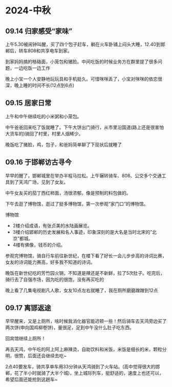 # 2024-中秋

## 09.14 归家感受“家味”

上午5.30被闹钟叫醒，买了四个包子赶车，躺在火车卧铺上闷头大睡，12.40到邯郸后，转车808和共享电车到家。

到家妈妈搞的䅂硌面，小笼包和猪脸。中间吃饭的时候业务方在群里提了很多问题，一边吃饭一边工作

晚上小宝一个人安静地玩玩具和手机挺久。可惜咪咪丢了，小宝对咪咪的依恋很深，晚上睡的时间不长(12点到6点)

## 09.15 居家日常

上午和中午继续吃的小米粥和小笼包。

中午爸爸回来吃了饭就睡了。下午大饼出门骑行，从市里沿国道(路上还是很害怕大货车的)骑回了村里，村里人烟稀少。

晚饭吃了猪脸，鸡，包子，和爸妈简单聊了下现状后就睡了

## 09.16 于邯郸访古寻今

早早的醒了，邯郸城里在举办半程马拉松。上午辗转骑车、808、公交多个交通工具到了天鸿广场，见到了女友。

中午女友买的茄丁西红柿面，汤很浓郁，像是预制的料包做的。

下午去逛了博物馆，逛过了挺多博物馆，第一次参观”家门口”的博物馆。

博物馆

- 2楼介绍成语，有张贞美的水陆画展览。
- 3楼介绍邯郸的历史发展和名人事迹，印象深刻的是大名是当时北宋的”北京”都城。
- 4楼有佛像，钱币的介绍。

参观完博物馆，骑自行车前往新世纪，在楼下看了好长一会儿步步高的诗词比赛，女友的诗词能力赛高，好多我不知道的诗词。

晚饭在新世纪吃的芳竹园火锅，不知道是辣还是不新鲜，拉了5次肚子。吃完后，骑行去了自强市场，因为吃的很饱，没有再买吃的

晚上看了几集电视剧凡人歌，女友10点左右就睡了，我在厕所磨磨蹭蹭到12点

## 09.17 离邯返途

早早醒来，又是上厕所，啥时候我消化器官能迟顿一些！然后骑车去天鸿旁边买了两次饼(申向国鸡柳卷饼)，量很足，足到中午没什么肚子吃东西。

回宾馆继续上厕所！

再去天鸿，中午吃的阿上阿上麻辣烫，自助饮料和米饭，米饭是细长的米，颗粒分明，很赞，后面还会继续去吃~

2点40要发车，骑共享单车用33分钟从天鸿骑到了火车站。(高中觉得很大的邯郸，花了半小时就骑了大半个城)，坐上城际列车，挺舒适的，速度上也还可以，希望后面还能抢到这趟车~